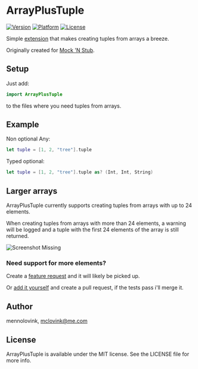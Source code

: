 # ArrayPlusTuple

 [![Version](http://img.shields.io/cocoapods/v/ArrayPlusTuple.svg?style=flat)](http://cocoapods.org/pods/Zoomy) [![Platform](http://img.shields.io/cocoapods/p/ArrayPlusTuple.svg?style=flat)](http://cocoapods.org/pods/Zoomy) [![License](http://img.shields.io/cocoapods/l/ArrayPlusTuple.svg?style=flat)](LICENSE)

Simple [extension](https://github.com/mennolovink/ArrayPlusTuple/blob/develop/ArrayPlusTuple/Classes/Array%2Btuple.swift) that makes creating tuples from arrays a breeze. 

Originally created for [Mock 'N Stub](https://github.com/mennolovink/Mock-N-stub).

## Setup

Just add:

```Swift
import ArrayPlusTuple
```

to the files where you need tuples from arrays.

## Example

Non optional Any:

```Swift
let tuple = [1, 2, "tree"].tuple
```

Typed optional:

```Swift
let tuple = [1, 2, "tree"].tuple as? (Int, Int, String)
```

## Larger arrays

ArrayPlusTuple currently supports creating tuples from arrays with up to 24 elements. 

When creating tuples from arrays with more than 24 elements, a warning will be logged and a tuple with the first 24 elements of the array is still returned.

![Screenshot Missing](Art/Warning.png)

### Need support for more elements?

Create a [feature request](https://github.com/mennolovink/ArrayPlusTuple/issues/new) and it will likely be picked up.

Or [add it yourself](https://github.com/mennolovink/ArrayPlusTuple/blob/develop/ArrayPlusTuple/Classes/Array%2Btuple.swift) and create a pull request, if the tests pass i'll merge it.

## Author

mennolovink, mclovink@me.com

## License

ArrayPlusTuple is available under the MIT license. See the LICENSE file for more info.
